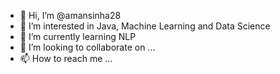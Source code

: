 - 👋 Hi, I’m @amansinha28
- 👀 I’m interested in Java, Machine Learning and Data Science
- 🌱 I’m currently learning NLP
- 💞️ I’m looking to collaborate on ...
- 📫 How to reach me ...

<!---
amansinha28/amansinha28 is a ✨ special ✨ repository because its `README.md` (this file) appears on your GitHub profile.
You can click the Preview link to take a look at your changes.
--->
